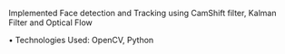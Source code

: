 Implemented Face detection and Tracking using CamShift filter, Kalman Filter and Optical Flow

• Technologies Used: OpenCV, Python
